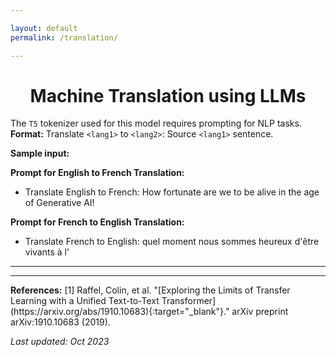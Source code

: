 ```yaml
---

layout: default
permalink: /translation/

---
```






# <center> Machine Translation using LLMs </center>



<script
	type="module"
	src="https://gradio.s3-us-west-2.amazonaws.com/3.44.1/gradio.js"
></script>

<gradio-app src="https://nikhilwani-nikhilwani-machine-translation-en-fr-6b3a170.hf.space"></gradio-app>


The ```T5``` tokenizer used for this model requires prompting for NLP tasks.  
**Format:** Translate ```<lang1>``` to ```<lang2>```: Source ```<lang1>``` sentence. 

<!-- 
<center> <b> Sample input</b></center>
<p></p>

<p style=" background:#eff0f1;padding: 1%;text-align: justify;">

<p><strong>Sample input:</strong></p>

<p><strong>Prompt for English to French Translation:</strong><br>
- Translate English to French: How fortunate are we to be alive in the age of Generative AI!</p>

<p><strong>Prompt for French to English Translation:</strong><br>
- Translate French to English: quel moment nous sommes heureux d'être vivants à l'</p>
  
</p> -->


**Sample input:**

**Prompt for English to French Translation:**  
- Translate English to French: How fortunate are we to be alive in the age of Generative AI!

**Prompt for French to English Translation:**  
- Translate French to English: quel moment nous sommes heureux d'être vivants à l'
  
---
---
<p></p>
<b>References:</b>  
[1] Raffel, Colin, et al. "[Exploring the Limits of Transfer Learning with a Unified Text-to-Text Transformer](https://arxiv.org/abs/1910.10683){:target="_blank"}." arXiv preprint arXiv:1910.10683 (2019).

<p></p>

*Last updated: Oct 2023*